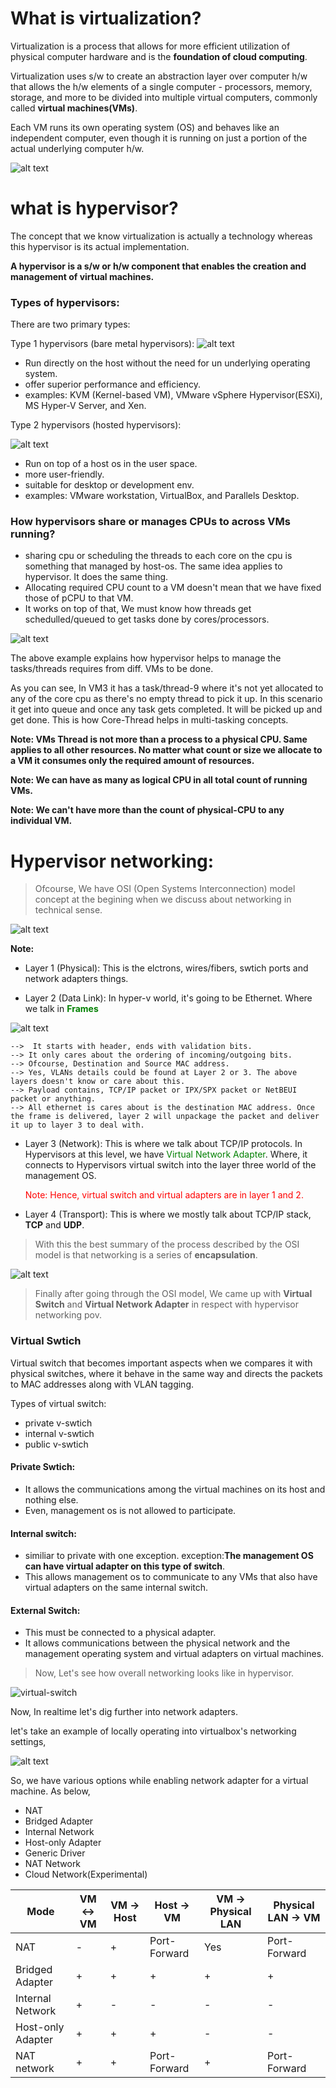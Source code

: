 # What is virtualization?

Virtualization is a process that allows for more efficient utilization of physical computer hardware and is the **foundation of cloud computing**.

Virtualization uses s/w to create an abstraction layer over computer h/w that allows the h/w elements of a single computer - processors, memory, storage, and more to be divided into multiple virtual computers, commonly called **virtual machines(VMs)**. 

Each VM runs its own operating system (OS) and behaves like an independent computer, even though it is running on just a portion of the actual underlying computer h/w.

![alt text](assets/vm_arch.png)

# what is hypervisor?
The concept that we know virtualization is actually a technology whereas this hypervisor is its actual implementation.

**A hypervisor is a s/w or h/w component that enables the creation and management of virtual machines.**

### Types of hypervisors:

There are two primary types:

 Type 1 hypervisors (bare metal hypervisors):
![alt text](assets/hypervisor_t1_arch.png)


 - Run directly on the host without the need for un underlying operating system. 
 - offer superior performance and efficiency.
 - examples: KVM (Kernel-based VM), VMware vSphere Hypervisor(ESXi), MS Hyper-V Server, and Xen.

Type 2 hypervisors (hosted hypervisors):

![alt text](assets/hypervisor_t2_arch.png)
- Run on top of a host os in the user space.
- more user-friendly. 
- suitable for desktop or development env.
- examples: VMware workstation, VirtualBox, and Parallels Desktop.

### How hypervisors share or manages CPUs to across VMs running?

- sharing cpu or scheduling the threads to each core on the cpu is something that managed by host-os. The same idea applies to hypervisor. It does the same thing. 
- Allocating required CPU count to a VM doesn't mean that we have fixed those of pCPU to that VM.
- It works on top of that, We must know how threads get schedulled/queued to get tasks done by cores/processors.

![alt text](assets/cpu_management.png)

The above example explains how hypervisor helps to manage the tasks/threads requires from diff. VMs to be done.

As you can see, In VM3 it has a task/thread-9 where it's not yet allocated to any of the core cpu as there's no empty thread to pick it up. In this scenario it get into queue and once any task gets completed. It will be picked up and get done. This is how Core-Thread helps in multi-tasking concepts.

**Note: VMs Thread is not more than a process to a physical CPU. Same applies to all other resources. No matter what count or size we allocate to a VM it consumes only the required amount of resources.**

**Note: We can have as many as logical CPU in all total count of running VMs.**

**Note: We can't have more than the count of physical-CPU to any individual VM.**


# Hypervisor networking:

> Ofcourse, We have OSI (Open Systems Interconnection) model concept at the begining when we discuss about networking in technical sense.

![alt text](assets/osi_model.png)

**Note:**
- Layer 1 (Physical): This is the elctrons, wires/fibers, swtich ports and network adapters things.

- Layer 2 (Data Link): In hyper-v world, it's going to be Ethernet. Where we talk in <span style="color:green">**Frames**</span>

![alt text](assets/frames_concepts.png)

    -->  It starts with header, ends with validation bits.
    --> It only cares about the ordering of incoming/outgoing bits.
    --> Ofcourse, Destination and Source MAC address.
    --> Yes, VLANs details could be found at Layer 2 or 3. The above layers doesn't know or care about this.
    --> Payload contains, TCP/IP packet or IPX/SPX packet or NetBEUI packet or anything. 
    --> All ethernet is cares about is the destination MAC address. Once the frame is delivered, layer 2 will unpackage the packet and deliver it up to layer 3 to deal with.


- Layer 3 (Network): This is where we talk about TCP/IP protocols. In Hypervisors at this level, we have <span style="color:green">Virtual Network Adapter</span>. Where, it connects to Hypervisors virtual switch into the layer three world of the management OS.
    
    <span style="color:red">Note:  Hence,  virtual switch and virtual adapters are in layer 1 and 2.</span>

- Layer 4 (Transport): This is where we mostly talk about TCP/IP stack, **TCP** and **UDP**.
   


 > With this the best summary of the process described by the OSI model is that networking is a series of **encapsulation**. 

![alt text](assets/osi_encapsulation.png)



> Finally after going through the OSI model, We came up with **Virtual Switch** and **Virtual Network Adapter** in respect with hypervisor networking pov.


### Virtual Swtich
Virtual switch that becomes important aspects when we compares it with physical switches, where it behave in the same way and directs the packets to MAC addresses along with VLAN tagging.

Types of virtual switch:
- private v-swtich
- internal v-swtich
- public v-swtich



#### Private Swtich:
- It allows the communications among the virtual machines on its host and nothing else.
- Even, management os is not allowed to participate.

#### Internal switch:
- similiar to private with one exception.
   exception:**The management OS can have virtual adapter on this type of switch**.
- This allows management os to communicate to any VMs that also have virtual adapters on the same internal switch.

#### External Switch:
- This must be connected to a physical adapter. 
- It allows communications between the physical network and the management operating system and virtual adapters on virtual machines.


> Now, Let's see how overall networking looks like in hypervisor.

![virtual-switch](assets/virtual-switch.png)


Now, In realtime let's dig further into network adapters.

let's take an example of locally operating into virtualbox's networking settings,

![alt text](assets/vb_network_settings.png)

So, we have various options while enabling network adapter for a virtual machine. As below,

* NAT
* Bridged Adapter
* Internal Network
* Host-only Adapter
* Generic Driver
* NAT Network
* Cloud Network(Experimental)


| Mode              | VM <-> VM | VM -> Host | Host -> VM | VM -> Physical LAN | Physical LAN -> VM |
| ---------------   | --------- | ---------- | ----------- | ------------------- | --------------------|
| NAT               | -         | +          | Port-Forward| Yes                 | Port-Forward        |
| Bridged Adapter   | +         | +          | +           | +                   |  +                  |
| Internal Network  | +         | -          | -           | -                   |  -                  |
| Host-only Adapter | +         | +          | +           | -                   |  -                  |
| NAT network       | +         | +          | Port-Forward| +                   | Port-Forward        |


